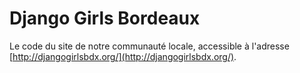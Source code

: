 # Django Girls Bordeaux

Le code du site de notre communauté locale, accessible à l'adresse [http://djangogirlsbdx.org/](http://djangogirlsbdx.org/).
